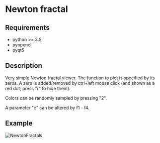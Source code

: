 # Newton fractal

## Requirements
* python >= 3.5
* pyopencl
* pyqt5

## Description
Very simple Newton fractal viewer. The function to plot is specified by its zeros. A zero is added/removed by ctrl+left mouse click (and shown as a red dot; press "r" to hide them). 

Colors can be randomly sampled by pressing "2".

A parameter "c" can be altered by f1 - f4.

## Example
![NewtonFractals](https://i.imgur.com/AhFNdt3.png?1)
